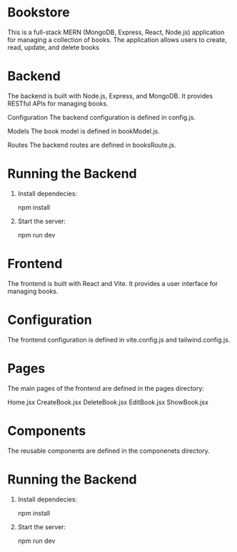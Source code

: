 # Bookstore
This is a full-stack MERN (MongoDB, Express, React, Node.js) application for managing a collection of books. The application allows users to create, read, update, and delete books

# Backend

The backend is built with Node.js, Express, and MongoDB. It provides RESTful APIs for managing books.

Configuration
The backend configuration is defined in config.js.

Models
The book model is defined in bookModel.js.

Routes
The backend routes are defined in booksRoute.js.

# Running the Backend

1. Install dependecies:

    npm install

2. Start the server:

    npm run dev

# Frontend
The frontend is built with React and Vite. It provides a user interface for managing books.

# Configuration
The frontend configuration is defined in vite.config.js and tailwind.config.js.

# Pages
The main pages of the frontend are defined in the pages directory:

Home.jsx
CreateBook.jsx
DeleteBook.jsx
EditBook.jsx
ShowBook.jsx

# Components
The reusable components are defined in the componenets directory.

# Running the Backend

1. Install dependecies:

    npm install

2. Start the server:

    npm run dev